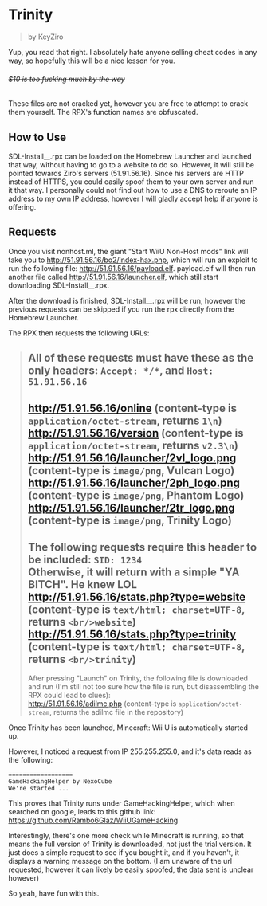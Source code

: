 # Trinity
> by KeyZiro

Yup, you read that right. I absolutely hate anyone selling cheat codes in any way, so hopefully this will be a nice lesson for you.
###### ~~$10 is too fucking much by the way~~  
These files are not cracked yet, however you are free to attempt to crack them yourself. The RPX's function names are obfuscated.

## How to Use

SDL-Install__.rpx can be loaded on the Homebrew Launcher and launched that way, without having to go to a website to do so.
However, it will still be pointed towards Ziro's servers (51.91.56.16). Since his servers are HTTP instead of HTTPS, you could easily spoof them to your own server and run it that way. I personally could not find out how to use a DNS to reroute an IP address to my own IP address, however I will gladly accept help if anyone is offering.

## Requests

Once you visit nonhost.ml, the giant "Start WiiU Non-Host mods" link will take you to http://51.91.56.16/bo2/index-hax.php, which will run an exploit to run the following file: http://51.91.56.16/payload.elf. payload.elf will then run another file called http://51.91.56.16/launcher.elf, which still start downloading SDL-Install__.rpx.

After the download is finished, SDL-Install__.rpx will be run, however the previous requests can be skipped if you run the rpx directly from the Homebrew Launcher.

The RPX then requests the following URLs:

> All of these requests must have these as the only headers: `Accept: */*`, and `Host: 51.91.56.16`  
> ---------------------------------------------------  
> http://51.91.56.16/online (content-type is `application/octet-stream`, returns `1\n`)  
> http://51.91.56.16/version (content-type is `application/octet-stream`, returns `v2.3\n`)  
> http://51.91.56.16/launcher/2vl_logo.png (content-type is `image/png`, Vulcan Logo)  
> http://51.91.56.16/launcher/2ph_logo.png (content-type is `image/png`, Phantom Logo)  
> http://51.91.56.16/launcher/2tr_logo.png (content-type is `image/png`, Trinity Logo)  
> ---------------------------------------------------  
> The following requests require this header to be included: `SID: 1234`  
> Otherwise, it will return with a simple "YA BITCH". He knew LOL  
> http://51.91.56.16/stats.php?type=website (content-type is `text/html; charset=UTF-8`, returns `<br/>website`)  
> http://51.91.56.16/stats.php?type=trinity (content-type is `text/html; charset=UTF-8`, returns `<br/>trinity`)  
> ---------------------------------------------------  
> After pressing "Launch" on Trinity, the following file is downloaded and run (I'm still not too sure how the file is run, but disassembling the RPX could lead to clues):  
> http://51.91.56.16/adilmc.php (content-type is `application/octet-stream`, returns the adilmc file in the repository)  

Once Trinity has been launched, Minecraft: Wii U is automatically started up.

However, I noticed a request from IP 255.255.255.0, and it's data reads as the following:
```
==================
GameHackingHelper by NexoCube
We're started ...
```
This proves that Trinity runs under GameHackingHelper, which when searched on google, leads to this github link: https://github.com/Rambo6Glaz/WiiUGameHacking

Interestingly, there's one more check while Minecraft is running, so that means the full version of Trinity is downloaded, not just the trial version. It just does a simple request to see if you bought it, and if you haven't, it displays a warning message on the bottom. (I am unaware of the url requested, however it can likely be easily spoofed, the data sent is unclear however)

So yeah, have fun with this.
